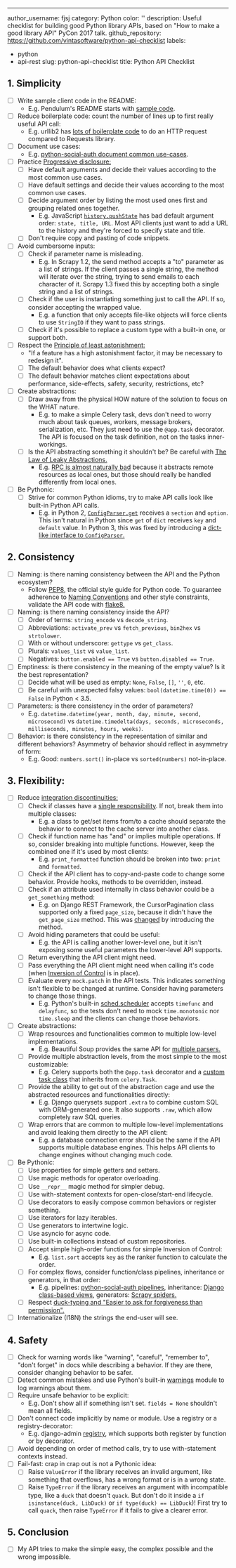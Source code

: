 ---
author_username: fjsj
category: Python
color: ''
description: Useful checklist for building good Python library APIs, based on "How
  to make a good library API" PyCon 2017 talk.
github_repository: https://github.com/vintasoftware/python-api-checklist
labels:
- python
- api-rest
slug: python-api-checklist
title: Python API Checklist

## 1. Simplicity
  * [ ] Write sample client code in the README:
    * E.g. Pendulum's README starts with [sample code](https://github.com/sdispater/pendulum).
  * [ ] Reduce boilerplate code: count the number of lines up to first really useful API call:
    * E.g. urllib2 has [lots of boilerplate code](https://gist.github.com/kennethreitz/973705) to do an HTTP request compared to Requests library.
  * [ ] Document use cases:  
    * E.g. [python-social-auth document common use-cases](http://python-social-auth-docs.readthedocs.io/en/latest/use_cases.html).
  * [ ] Practice [Progressive disclosure:](https://en.wikipedia.org/wiki/Progressive_disclosure)
    * [ ] Have default arguments and decide their values according to the most common use cases.
    * [ ] Have default settings and decide their values according to the most common use cases.
    * [ ] Decide argument order by listing the most used ones first and grouping related ones together.
      * E.g. JavaScript [`history.pushState`](https://developer.mozilla.org/en-US/docs/Web/API/History_API#The_pushState()_method) has bad default argument order: `state, title, URL`. Most API clients just want to add a URL to the history and they're forced to specify state and title.
    * [ ] Don't require copy and pasting of code snippets.
  * [ ] Avoid cumbersome inputs:
    * [ ] Check if parameter name is misleading.
      * E.g. In Scrapy 1.2, the send method accepts a "to" parameter as a list of strings. If the client passes a single string, the method will iterate over the string, trying to send emails to each character of it. Scrapy 1.3 fixed this by accepting both a single string and a list of strings.
    * [ ] Check if the user is instantiating something just to call the API. If so, consider accepting the wrapped value.  
        * E.g. a function that only accepts file-like objects will force clients to use `StringIO` if they want to pass strings.
    * [ ] Check if it's possible to replace a custom type with a built-in one, or support both.
  * [ ] Respect the [Principle of least astonishment:](https://en.wikipedia.org/wiki/Principle_of_least_astonishment)
    * "If a feature has a high astonishment factor, it may be necessary to redesign it".
    * [ ] The default behavior does what clients expect?
    * [ ] The default behavior matches client expectations about performance, side-effects, safety, security, restrictions, etc?
  * [ ] Create abstractions:
    * [ ] Draw away from the physical HOW nature of the solution to focus on the WHAT nature.  
      * E.g. to make a simple Celery task, devs don't need to worry much about task queues, workers, message brokers, serialization, etc. They just need to use the `@app.task` decorator. The API is focused on the task definition, not on the tasks inner-workings.
    * [ ] Is the API abstracting something it shouldn't be? Be careful with [The Law of Leaky Abstractions.](https://www.joelonsoftware.com/2002/11/11/the-law-of-leaky-abstractions/)  
      * E.g. [RPC is almost naturally bad](https://www.joelonsoftware.com/2000/08/22/three-wrong-ideas-from-computer-science/) because it abstracts remote resources as local ones, but those should really be handled differently from local ones.
  * [ ] Be Pythonic:
    * [ ] Strive for common Python idioms, try to make API calls look like built-in Python API calls.
      * E.g. in Python 2, [`ConfigParser.get`](https://docs.python.org/2/library/configparser.html#ConfigParser.RawConfigParser.get) receives a `section` and `option`. This isn't natural in Python since `get` of `dict` receives `key` and `default` value. In Python 3, this was fixed by introducing a [dict-like interface to `ConfigParser`.](https://docs.python.org/3.6/library/configparser.html#mapping-protocol-access)

## 2. Consistency
  * [ ] Naming: is there naming consistency between the API and the Python ecosystem?
    * Follow [PEP8](https://www.python.org/dev/peps/pep-0008/), the official style guide for Python code. To guarantee adherence to [Naming Conventions](https://www.python.org/dev/peps/pep-0008/#naming-conventions) and other style constraints, validate the API code with [flake8.](http://flake8.pycqa.org/en/latest/)
  * [ ] Naming: is there naming consistency inside the API?
    * [ ] Order of terms: `string_encode` vs `decode_string`.
    * [ ] Abbreviations: `activate_prev` vs `fetch_previous`, `bin2hex` vs `strtolower`.
    * [ ] With or without underscore: `gettype` vs `get_class`.
    * [ ] Plurals: `values_list` vs `value_list`.
    * [ ] Negatives: `button.enabled == True` vs `button.disabled == True`.
  * [ ] Emptiness: is there consistency in the meaning of the empty value? Is it the best representation?
    * [ ] Decide what will be used as empty: `None`, `False`, `[]`, `''`, `0`, etc.
    * [ ] Be careful with unexpected falsy values: `bool(datetime.time(0)) == False` in Python < 3.5.
  * [ ] Parameters: is there consistency in the order of parameters?  
    * E.g. `datetime.datetime(year, month, day, minute, second, microsecond)` vs `datetime.timedelta(days, seconds, microseconds, milliseconds, minutes, hours, weeks)`.
  * [ ] Behavior: is there consistency in the representation of similar and different behaviors? Asymmetry of behavior should reflect in asymmetry of form:
    * E.g. Good: `numbers.sort()` in-place vs `sorted(numbers)` not-in-place.


## 3. Flexibility:
  * [ ] Reduce [integration discontinuities:](https://mollyrocket.com/casey/stream_0028.html)
    * [ ] Check if classes have a [single responsibility](https://en.wikipedia.org/wiki/Single_responsibility_principle). If not, break them into multiple classes:
      * E.g. a class to get/set items from/to a cache should separate the behavior to connect to the cache server into another class.
    * [ ] Check if function name has "and" or implies multiple operations. If so, consider breaking into multiple functions. However, keep the combined one if it's used by most clients:  
      * E.g. `print_formatted` function should be broken into two: `print` and `formatted`.
    * [ ] Check if the API client has to copy-and-paste code to change some behavior. Provide hooks, methods to be overridden, instead.
    * [ ] Check if an attribute used internally in class behavior could be a `get_something` method: 
      * E.g. on Django REST Framework, the CursorPagination class supported only a fixed `page_size`, because it didn't have the `get_page_size` method. This was [changed](https://github.com/encode/django-rest-framework/pull/3147) by introducing the method.
    * [ ] Avoid hiding parameters that could be useful:
      * E.g. the API is calling another lower-level one, but it isn't exposing some useful parameters the lower-level API supports.
    * [ ] Return everything the API client might need.
    * [ ] Pass everything the API client might need when calling it's code (when [Inversion of Control](https://en.wikipedia.org/wiki/Inversion_of_control) is in place).
    * [ ] Evaluate every `mock.patch` in the API tests. This indicates something isn't flexible to be changed at runtime. Consider having parameters to change those things.
      * E.g. Python's built-in [sched.scheduler](https://docs.python.org/3.6/library/sched.html) accepts `timefunc` and `delayfunc`, so the tests don't need to mock `time.monotonic` nor `time.sleep` and the clients can change those behaviors.
  * [ ] Create abstractions:
    * [ ] Wrap resources and functionalities common to multiple low-level implementations.  
      * E.g. Beautiful Soup provides the same API for [multiple parsers.](https://www.crummy.com/software/BeautifulSoup/bs4/doc/#installing-a-parser)
    * [ ] Provide multiple abstraction levels, from the most simple to the most customizable:  
      * E.g. Celery supports both the `@app.task` decorator and a [custom task class](http://docs.celeryproject.org/en/latest/userguide/tasks.html#custom-task-classes) that inherits from `celery.Task`.
    * [ ] Provide the ability to get out of the abstraction cage and use the abstracted resources and functionalities directly: 
      * E.g. Django querysets support `.extra` to combine custom SQL with ORM-generated one. It also supports `.raw`, which allow completely raw SQL queries.
    * [ ] Wrap errors that are common to multiple low-level implementations and avoid leaking them directly to the API client:
      * E.g. a database connection error should be the same if the API supports multiple database engines. This helps API clients to change engines without changing much code.
  * [ ] Be Pythonic:
    * [ ] Use properties for simple getters and setters.
    * [ ] Use magic methods for operator overloading.
    * [ ] Use `__repr__` magic method for simpler debug.
    * [ ] Use with-statement contexts for open-close/start-end lifecycle.
    * [ ] Use decorators to easily compose common behaviors or register something.
    * [ ] Use iterators for lazy iterables.
    * [ ] Use generators to intertwine logic.
    * [ ] Use asyncio for async code.
    * [ ] Use built-in collections instead of custom repositories.
    * [ ] Accept simple high-order functions for simple Inversion of Control:
        * E.g. `list.sort` accepts `key` as the ranker function to calculate the order.
    * [ ] For complex flows, consider function/class pipelines, inheritance or generators, in that order:
        * E.g. pipelines: [python-social-auth pipelines](http://python-social-auth-docs.readthedocs.io/en/latest/pipeline.html?highlight=pipelines), inheritance: [Django class-based views](https://docs.djangoproject.com/en/1.11/topics/class-based-views/), generators: [Scrapy spiders.](https://doc.scrapy.org/en/latest/intro/tutorial.html)
    * [ ] Respect [duck-typing and "Easier to ask for forgiveness than permission".](https://docs.python.org/3/glossary.html#term-duck-typing)
  * [ ] Internationalize (I18N) the strings the end-user will see.

## 4. Safety
  * [ ] Check for warning words like "warning", "careful", "remember to", "don't forget" in docs while describing a behavior. If they are there, consider changing behavior to be safer.
  * [ ] Detect common mistakes and use Python's built-in [warnings](https://docs.python.org/3.6/library/warnings.html) module to log warnings about them.
  * [ ] Require unsafe behavior to be explicit:
    * E.g. Don't show all if something isn't set. `fields = None` shouldn't mean all fields.
  * [ ] Don't connect code implicitly by name or module. Use a registry or a registry-decorator:
    * E.g. django-admin [registry](https://docs.djangoproject.com/en/1.11/ref/contrib/admin/), which supports both register by function or by decorator.
  * [ ] Avoid depending on order of method calls, try to use with-statement contexts instead.
  * [ ] Fail-fast: crap in crap out is not a Pythonic idea:
    * [ ] Raise `ValueError` if the library receives an invalid argument, like something that overflows, has a wrong format or is in a wrong state.
    * [ ] Raise `TypeError` if the library receives an argument with incompatible type, like a `duck` that doesn't `quack`. But don't do it inside a `if isinstance(duck, LibDuck)` or `if type(duck) == LibDuck`)! First try to call `quack`, then raise `TypeError` if it fails to give a clearer error.

## 5. Conclusion
  * [ ] My API tries to make the simple easy, the complex possible and the wrong impossible.
